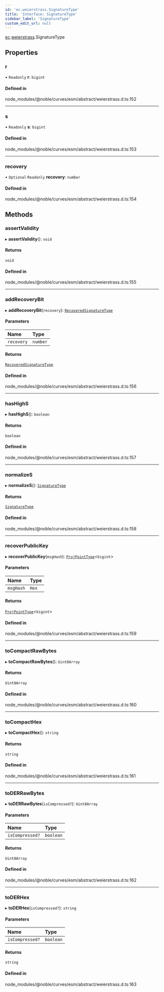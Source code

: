 ```yaml
---
id: 'ec.weierstrass.SignatureType'
title: 'Interface: SignatureType'
sidebar_label: 'SignatureType'
custom_edit_url: null
---
```


[ec](../namespaces/ec.md).[weierstrass](../namespaces/ec.weierstrass.md).SignatureType

## Properties

### r

• `Readonly` **r**: `bigint`

#### Defined in

node_modules/@noble/curves/esm/abstract/weierstrass.d.ts:152

---

### s

• `Readonly` **s**: `bigint`

#### Defined in

node_modules/@noble/curves/esm/abstract/weierstrass.d.ts:153

---

### recovery

• `Optional` `Readonly` **recovery**: `number`

#### Defined in

node_modules/@noble/curves/esm/abstract/weierstrass.d.ts:154

## Methods

### assertValidity

▸ **assertValidity**(): `void`

#### Returns

`void`

#### Defined in

node_modules/@noble/curves/esm/abstract/weierstrass.d.ts:155

---

### addRecoveryBit

▸ **addRecoveryBit**(`recovery`): [`RecoveredSignatureType`](../namespaces/ec.weierstrass.md#recoveredsignaturetype)

#### Parameters

| Name       | Type     |
| :--------- | :------- |
| `recovery` | `number` |

#### Returns

[`RecoveredSignatureType`](../namespaces/ec.weierstrass.md#recoveredsignaturetype)

#### Defined in

node_modules/@noble/curves/esm/abstract/weierstrass.d.ts:156

---

### hasHighS

▸ **hasHighS**(): `boolean`

#### Returns

`boolean`

#### Defined in

node_modules/@noble/curves/esm/abstract/weierstrass.d.ts:157

---

### normalizeS

▸ **normalizeS**(): [`SignatureType`](ec.weierstrass.SignatureType.md)

#### Returns

[`SignatureType`](ec.weierstrass.SignatureType.md)

#### Defined in

node_modules/@noble/curves/esm/abstract/weierstrass.d.ts:158

---

### recoverPublicKey

▸ **recoverPublicKey**(`msgHash`): [`ProjPointType`](ec.weierstrass.ProjPointType.md)\<`bigint`\>

#### Parameters

| Name      | Type  |
| :-------- | :---- |
| `msgHash` | `Hex` |

#### Returns

[`ProjPointType`](ec.weierstrass.ProjPointType.md)\<`bigint`\>

#### Defined in

node_modules/@noble/curves/esm/abstract/weierstrass.d.ts:159

---

### toCompactRawBytes

▸ **toCompactRawBytes**(): `Uint8Array`

#### Returns

`Uint8Array`

#### Defined in

node_modules/@noble/curves/esm/abstract/weierstrass.d.ts:160

---

### toCompactHex

▸ **toCompactHex**(): `string`

#### Returns

`string`

#### Defined in

node_modules/@noble/curves/esm/abstract/weierstrass.d.ts:161

---

### toDERRawBytes

▸ **toDERRawBytes**(`isCompressed?`): `Uint8Array`

#### Parameters

| Name            | Type      |
| :-------------- | :-------- |
| `isCompressed?` | `boolean` |

#### Returns

`Uint8Array`

#### Defined in

node_modules/@noble/curves/esm/abstract/weierstrass.d.ts:162

---

### toDERHex

▸ **toDERHex**(`isCompressed?`): `string`

#### Parameters

| Name            | Type      |
| :-------------- | :-------- |
| `isCompressed?` | `boolean` |

#### Returns

`string`

#### Defined in

node_modules/@noble/curves/esm/abstract/weierstrass.d.ts:163
